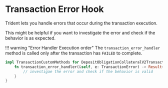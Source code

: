 # Transaction Error Hook

Trident lets you handle errors that occur during the transaction execution.

This might be helpful if you want to investigate the error and check if the behavior is as expected.

!!! warning "Error Handler Execution order"
    The `transaction_error_handler` method is called only after the transaction has `FAILED` to complete.

```rust
impl TransactionCustomMethods for DepositObligationCollateralV2Transaction {
    fn transaction_error_handler(&self, e: TransactionError) -> Result<(), TransactionError> {
        // investigae the error and check if the behavior is valid
    }
}
```
